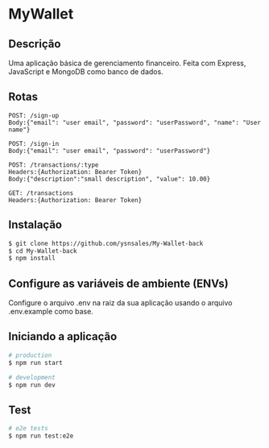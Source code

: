 # MyWallet

## Descrição
Uma aplicação básica de gerenciamento financeiro. Feita com Express, JavaScript e MongoDB como banco de dados.

## Rotas
```
POST: /sign-up
Body:{"email": "user email", "password": "userPassword", "name": "User name"}

POST: /sign-in
Body:{"email": "user email", "password": "userPassword"}

POST: /transactions/:type
Headers:{Authorization: Bearer Token}
Body:{"description":"small description", "value": 10.00}

GET: /transactions
Headers:{Authorization: Bearer Token}

```


## Instalação

```bash
$ git clone https://github.com/ysnsales/My-Wallet-back
$ cd My-Wallet-back
$ npm install
```


## Configure as variáveis de ambiente (ENVs)
Configure o arquivo .env na raiz da sua aplicação usando o arquivo .env.example como base.

## Iniciando a aplicação

```bash
# production
$ npm run start

# development
$ npm run dev

```

## Test

```bash
# e2e tests
$ npm run test:e2e
```
